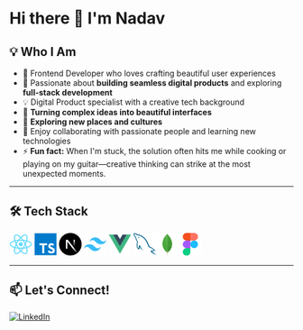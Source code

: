 # Hi there 👋 I'm Nadav

## 💡 Who I Am

- 🎨 Frontend Developer who loves crafting beautiful user experiences  
- 🚀 Passionate about **building seamless digital products** and exploring **full-stack development**  
- 💡 Digital Product specialist with a creative tech background  
- 🎨 **Turning complex ideas into beautiful interfaces**  
- 🌅 **Exploring new places and cultures**  
- 🤝 Enjoy collaborating with passionate people and learning new technologies  
- ⚡ **Fun fact:** When I'm stuck, the solution often hits me while cooking or playing on my guitar—creative thinking can strike at the most unexpected moments.

---

## 🛠️ Tech Stack

<img src="https://raw.githubusercontent.com/devicons/devicon/master/icons/react/react-original.svg" width="40" height="40"/> <img src="https://raw.githubusercontent.com/devicons/devicon/master/icons/typescript/typescript-original.svg" width="40" height="40"/> <img src="https://raw.githubusercontent.com/devicons/devicon/master/icons/nextjs/nextjs-original.svg" width="40" height="40"/> <img src="https://raw.githubusercontent.com/devicons/devicon/master/icons/tailwindcss/tailwindcss-original.svg" width="40" height="40"/> <img src="https://raw.githubusercontent.com/devicons/devicon/master/icons/vuejs/vuejs-original.svg" width="40" height="40"/> <img src="https://raw.githubusercontent.com/devicons/devicon/master/icons/mysql/mysql-original.svg" width="40" height="40"/><img src="https://raw.githubusercontent.com/devicons/devicon/master/icons/mongodb/mongodb-original.svg" width="40" height="40"/><img src="https://raw.githubusercontent.com/devicons/devicon/master/icons/figma/figma-original.svg" width="40" height="40"/>

---

## 📫 Let's Connect!

[![LinkedIn](https://img.shields.io/badge/LinkedIn-0077B5?style=for-the-badge&logo=linkedin&logoColor=white)](https://www.linkedin.com/in/nadav-navot/)
